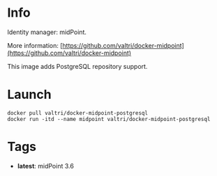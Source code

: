 # Info

Identity manager: midPoint.

More information: [https://github.com/valtri/docker-midpoint](https://github.com/valtri/docker-midpoint)

This image adds PostgreSQL repository support.

# Launch

    docker pull valtri/docker-midpoint-postgresql
    docker run -itd --name midpoint valtri/docker-midpoint-postgresql

# Tags

* **latest**: midPoint 3.6
